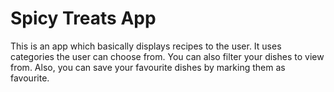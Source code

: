 # Spicy Treats App

This is an app which basically displays recipes to the user. It uses categories the user can choose from.
You can also filter your dishes to view from.
Also, you can save your favourite dishes by marking them as favourite.
